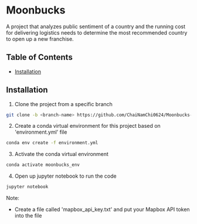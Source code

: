 # Moonbucks

A project that analyzes public sentiment of a country and the running cost for delivering logistics needs to determine the most recommended country to open up a new franchise.

## Table of Contents

- [Installation](#installation)


## Installation

1. Clone the project from a specific branch
```sh
git clone -b <branch-name> https://github.com/ChaiNamChi0624/Moonbucks-G1.git
```

2. Create a conda virtual environment for this project based on 'environment.yml' file
```sh
conda env create -f environment.yml
```

3. Activate the conda virtual environment
```sh
conda activate moonbucks_env
```

4. Open up jupyter notebook to run the code
```sh
jupyter notebook
```

Note:
- Create a file called 'mapbox_api_key.txt' and put your Mapbox API token into the file
